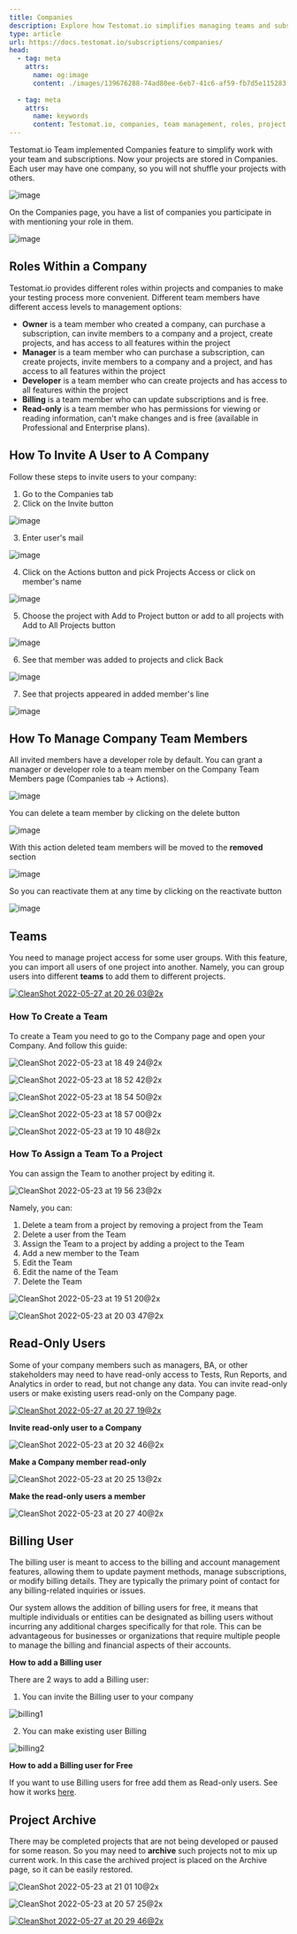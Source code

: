 ```yaml
---
title: Companies
description: Explore how Testomat.io simplifies managing teams and subscriptions with the Companies feature. This guide explains how to invite and manage users, assign roles (like Owner, Manager, Developer, and Read-Only), and create or assign teams to projects. It also covers managing billing users, archiving projects, and maintaining efficient team workflows.
type: article
url: https://docs.testomat.io/subscriptions/companies/
head:
  - tag: meta
    attrs:
      name: og:image
      content: ./images/139676288-74ad80ee-6eb7-41c6-af59-fb7d5e115283.png
      
  - tag: meta
    attrs:
      name: keywords
      content: Testomat.io, companies, team management, roles, project access, billing users, subscription management, team workflows, project archive, QA tools
---
```


Testomat.io Team implemented Companies feature to simplify work with your team and subscriptions.
Now your projects are stored in Companies. Each user may have one company, so you will not shuffle your projects with others.

![image](./images/137103273-33e40edd-8e72-4cf8-9d8d-ee5f01875401.png)

On the Companies page, you have a list of companies you participate in with mentioning your role in them.

![image](./images/137115463-97a6d600-d5dc-4ce7-9c2d-98a3f7ccff69.png)

## Roles Within a Company

Testomat.io provides different roles within projects and companies to make your testing process more convenient.
Different team members have different access levels to management options:

- **Owner** is a team member who created a company, can purchase a subscription, can invite members to a company and a project, create projects, and has access to all features within the project
- **Manager** is a team member who can purchase a subscription, can create projects, invite members to a company and a project, and has access to all features within the project
- **Developer** is a team member who can create projects and has access to all features within the project
- **Billing** is a team member who can update subscriptions and is free.
- **Read-only** is a team member who has permissions for viewing or reading information, can't make changes and is free (available in Professional and Enterprise plans).

## How To Invite A User to A Company

Follow these steps to invite users to your company:

1. Go to the Companies tab
2. Click on the Invite button

![image](./images/137119409-34f4c3dc-4977-4804-ac2f-d17281a8f885.png)

3. Enter user's mail

![image](./images/139675864-11900852-684b-44c0-b2cb-13309c6f4f52.png)

4. Click on the Actions button and pick Projects Access or click on member's name

![image](./images/139676288-74ad80ee-6eb7-41c6-af59-fb7d5e115283.png)

5. Choose the project with Add to Project button or add to all projects with Add to All Projects button

![image](./images/139678097-04c2dc13-3bbc-43b9-9de6-3d2f5a4d254b.png)

6. See that member was added to projects and click Back

![image](./images/139678557-e44ad2a8-033b-410b-8d0c-c6a85c800e3a.png)

7. See that projects appeared in added member's line

![image](./images/139679579-166abf88-0a95-414b-9c20-a3bbe93e930f.png)

## How To Manage Company Team Members

All invited members have a developer role by default. You can grant a manager or developer role to a team member on the Company Team Members page (Companies tab -> Actions). 

![image](./images/139680013-4051cc1a-266f-49c6-a647-92db8a5d42c6.png)
 
You can delete a team member by clicking on the delete button

![image](./images/139680104-badf41c8-e660-46e7-8dcb-ee2c000667fd.png)

With this action deleted team members will be moved to the **removed** section

![image](./images/139680758-1ca96fdc-8281-411f-a311-688727a497f3.png)

So you can reactivate them at any time by clicking on the reactivate button

![image](./images/139680468-0034fc14-bd2c-4cf2-b282-684814a4eabc.png)


## Teams 

You need to manage project access for some user groups. With this feature, you can import all users of one project into another. Namely, you can group users into different **teams** to add them to different projects. 

[![CleanShot 2022-05-27 at 20 26 03@2x](./images/170760639-2b8710a6-20fb-4ae0-ad1e-d393295676b8.jpg)](https://youtu.be/_ejW1C9ciLo)


### How To Create a Team 

To create a Team you need to go to the Company page and open your Company. And follow this guide:

![CleanShot 2022-05-23 at 18 49 24@2x](./images/169858653-2894fdeb-ac12-40b9-9f05-17bfbf958f5d.jpg)

![CleanShot 2022-05-23 at 18 52 42@2x](./images/169858978-b934bc67-ec01-4b90-bd78-f806f05d9431.jpg)

![CleanShot 2022-05-23 at 18 54 50@2x](./images/169859586-b3bd09b4-0003-450c-95ec-5ec45a3987e9.jpg)

![CleanShot 2022-05-23 at 18 57 00@2x](./images/169861145-78e74cba-496a-45a3-a3e2-2c974d80cbe5.jpg)

![CleanShot 2022-05-23 at 19 10 48@2x](./images/169863076-a71c4ec6-3c75-4f7a-8c34-c645f5c08505.jpg)

### How To Assign a Team To a Project

You can assign the Team to another project by editing it.

![CleanShot 2022-05-23 at 19 56 23@2x](./images/169870482-42cbfa79-70b7-4592-8116-98eadf4099d2.jpg)

Namely, you can:

1. Delete a team from a project by removing a project from the Team
2. Delete a user from the Team
3. Assign the Team to a project by adding a project to the Team
4. Add a new member to the Team
5. Edit the Team 
6. Edit the name of the Team
7. Delete the Team

![CleanShot 2022-05-23 at 19 51 20@2x](./images/169870314-80042af7-4f8e-4e23-8943-5b24c37a6848.jpg)

![CleanShot 2022-05-23 at 20 03 47@2x](./images/169871660-0d8eba71-ee4c-4e23-a14d-7b1159bf4549.jpg)


## Read-Only Users

Some of your company members such as managers, BA, or other stakeholders may need to have read-only access to Tests, Run Reports, and Analytics in order to read, but not change any data. You can invite read-only users or make existing users read-only on the Company page. 

[![CleanShot 2022-05-27 at 20 27 19@2x](./images/170760796-fb2e6618-88b2-478b-ad34-a986a0933dc2.jpg)](https://youtu.be/W09O9jEXAIo)


**Invite read-only user to a Company** 

![CleanShot 2022-05-23 at 20 32 46@2x](./images/169875784-3b41398e-fe40-4759-9a14-ac15ad0f6017.jpg)

**Make a Company member read-only** 

![CleanShot 2022-05-23 at 20 25 13@2x](./images/169874590-c1213024-ebaf-49cd-b594-54bddb9ecb9f.jpg)

**Make the read-only users a member**

![CleanShot 2022-05-23 at 20 27 40@2x](./images/169875048-723f5295-3dc3-4930-a259-1932e15c90e5.jpg)

## Billing User

The billing user is meant to access to the billing and account management features, allowing them to update payment methods, manage subscriptions, or modify billing details. They are typically the primary point of contact for any billing-related inquiries or issues.

Our system allows the addition of billing users for free, it means that multiple individuals or entities can be designated as billing users without incurring any additional charges specifically for that role. This can be advantageous for businesses or organizations that require multiple people to manage the billing and financial aspects of their accounts.

**How to add a Billing user**

There are 2 ways to add a Billing user:

1. You can invite the Billing user to your company

![billing1](https://github.com/testomatio/docs/assets/77803888/db746e2e-6f4d-4285-ac42-1611c1c58475)


2. You can make existing user Billing

![billing2](https://github.com/testomatio/docs/assets/77803888/0a7a5956-b65b-40b2-887d-272495955352)


**How to add a Billing user for Free**

If you want to use Billing users for free add them as Read-only users. See how it works [here](https://docs.testomat.io/subscriptions/companies/#read-only-users).








## Project Archive 

There may be completed projects that are not being developed or paused for some reason. So you may need to **archive** such projects not to mix up current work. In this case the archived project is placed on the Archive page, so it can be easily restored.

![CleanShot 2022-05-23 at 21 01 10@2x](./images/169879832-fd4312d7-53c1-4760-9e8f-81faf4a2ed50.jpg)

![CleanShot 2022-05-23 at 20 57 25@2x](./images/169879468-c3799ac2-ba43-4ed8-b5c5-275d03c5e424.jpg)

[![CleanShot 2022-05-27 at 20 29 46@2x](./images/170761288-1cd89e87-d26a-4381-bde1-85fa459d289b.jpg)](https://youtu.be/HI1wYD6uHjI)


